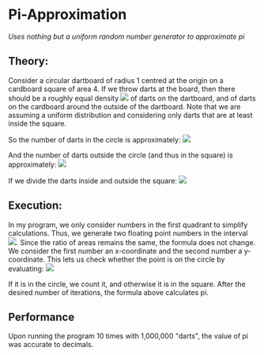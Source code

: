 # Pi-Approximation
_Uses nothing but a uniform random number generator to approximate pi_

## Theory:
Consider a circular dartboard of radius 1 centred at the origin on a cardboard square of area 4. If we throw darts at the board, then there should be a roughly equal density <img src="https://render.githubusercontent.com/render/math?math=\rho"> of darts on the dartboard, and of darts on the cardboard around the outside of the dartboard. Note that we are assuming a uniform distribution and considering only darts that are at least inside the square.

So the number of darts in the circle is approximately:
<img src="https://render.githubusercontent.com/render/math?math=n_{circle} = \rho A_{circle} = \rho \times 1\pi">

And the number of darts outside the circle (and thus in the square) is approximately:
<img src="https://render.githubusercontent.com/render/math?math=n_{circle} = \rho A_{square} = \rho \times 4">

If we divide the darts inside and outside the square:
<img src="https://render.githubusercontent.com/render/math?math=n_{circle}/n_{square} = \pi/4">

## Execution:
In my program, we only consider numbers in the first quadrant to simplify calculations. Thus, we generate two floating point numbers in the interval <img src="https://render.githubusercontent.com/render/math?math=[0,1)">. Since the ratio of areas remains the same, the formula does not change.
We consider the first number an x-coordinate and the second number a y-coordinate. This lets us check whether the point is on the circle by evaluating: 
<img src="https://render.githubusercontent.com/render/math?math=x^2 + y^2 \leq 1">

If it is in the circle, we count it, and otherwise it is in the square. After the desired number of iterations, the formula above calculates pi.

## Performance
Upon running the program 10 times with 1,000,000 "darts", the value of pi was accurate to decimals.

